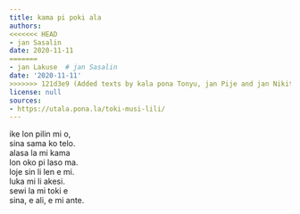 ```yaml
---
title: kama pi poki ala
authors:
<<<<<<< HEAD
- jan Sasalin
date: 2020-11-11
=======
- jan Lakuse  # jan Sasalin
date: '2020-11-11'
>>>>>>> 121d3e9 (Added texts by kala pona Tonyu, jan Pije and jan Nikita)
license: null
sources:
- https://utala.pona.la/toki-musi-lili/
---
```


ike lon pilin mi o,  \
sina sama ko telo.  \
alasa la mi kama  \
lon oko pi laso ma.  \
loje sin li len e mi.  \
luka mi li akesi.  \
sewi la mi toki e  \
sina, e ali, e mi ante.

